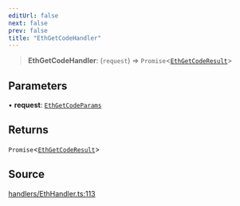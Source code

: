 ```yaml
---
editUrl: false
next: false
prev: false
title: "EthGetCodeHandler"
---
```


> **EthGetCodeHandler**: (`request`) => `Promise`\<[`EthGetCodeResult`](/reference/tevm/actions-types/type-aliases/ethgetcoderesult/)\>

## Parameters

• **request**: [`EthGetCodeParams`](/reference/tevm/actions-types/type-aliases/ethgetcodeparams/)

## Returns

`Promise`\<[`EthGetCodeResult`](/reference/tevm/actions-types/type-aliases/ethgetcoderesult/)\>

## Source

[handlers/EthHandler.ts:113](https://github.com/evmts/tevm-monorepo/blob/main/packages/actions-types/src/handlers/EthHandler.ts#L113)

